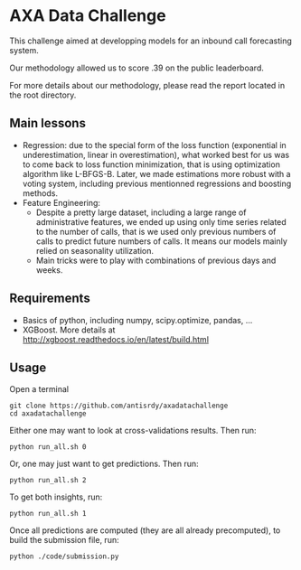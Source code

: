 # AXA Data Challenge
This challenge aimed at developping models for an inbound call forecasting system.

Our methodology allowed us to score .39 on the public leaderboard.

For more details about our methodology, please read the report located in the root directory.

## Main lessons
- Regression: due to the special form of the loss function (exponential in underestimation, linear in overestimation), what worked best for us was to come back to loss function minimization, that is using optimization algorithm like L-BFGS-B. Later, we made estimations more robust with a voting system, including previous mentionned regressions and boosting methods.
- Feature Engineering:
    - Despite a pretty large dataset, including a large range of administrative features, we ended up using only time series related to the number of calls, that is we used only previous numbers of calls to predict future numbers of calls. It means our models mainly relied on seasonality utilization.
    - Main tricks were to play with combinations of previous days and weeks.

## Requirements
- Basics of python, including numpy, scipy.optimize, pandas, ...
- XGBoost. More details at http://xgboost.readthedocs.io/en/latest/build.html

## Usage
Open a terminal
~~~
git clone https://github.com/antisrdy/axadatachallenge
cd axadatachallenge
~~~
Either one may want to look at cross-validations results. Then run:
~~~
python run_all.sh 0
~~~
Or, one may just want to get predictions. Then run:
~~~
python run_all.sh 2
~~~
To get both insights, run:
~~~
python run_all.sh 1
~~~

Once all predictions are computed (they are all already precomputed), to build the submission file, run:
~~~
python ./code/submission.py
